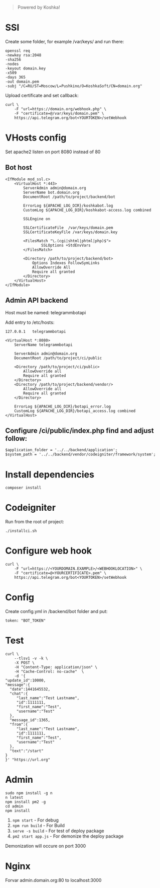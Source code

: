 > Powered by Koshka!

# SSl

Create some folder, for example /var/keys/ and run there:  

```
openssl req
-newkey rsa:2048
-sha256 
-nodes 
-keyout domain.key
-x509
-days 365
-out domain.pem
-subj "/C=RU/ST=Moscow/L=Pushkino/O=KoshkaSoft/CN=domain.org"
```

Upload certificate and set callback:

```
curl \
	-F "url=https://domain.org/webhook.php" \
	-F "certificate=@/var/keys/domain.pem" \
	https://api.telegram.org/bot<YOURTOKEN>/setWebhook
```

# VHosts config

Set apache2 listen on port 8080 instead of 80

## Bot host

```
<IfModule mod_ssl.c>
	<VirtualHost *:443>
		ServerAdmin admin@domain.org
		ServerName bot.domain.org
		DocumentRoot /path/to/project/backend/bot

		ErrorLog ${APACHE_LOG_DIR}/koshkabot.log
		CustomLog ${APACHE_LOG_DIR}/koshkabot-access.log combined

		SSLEngine on

		SSLCertificateFile	/var/keys/domain.pem
		SSLCertificateKeyFile /var/keys/domain.key

		<FilesMatch "\.(cgi|shtml|phtml|php)$">
				SSLOptions +StdEnvVars
		</FilesMatch>

		<Directory /path/to/project/backend/bot>
			Options Indexes FollowSymLinks
			AllowOverride All
			Require all granted
		</Directory>
	</VirtualHost>
</IfModule>
```

## Admin API backend

Host must be named: telegrammbotapi

Add entry to /etc/hosts:

```
127.0.0.1	telegrammbotapi
```

```
<VirtualHost *:8080>
	ServerName telegrammbotapi

	ServerAdmin admin@domain.org
	DocumentRoot /path/to/project/ci/public

	<Directory /path/to/project/ci/public>
		AllowOverride all
		Require all granted
	</Directory>
    <Directory /path/to/project/backend/vendor/>
        AllowOverride all
        Require all granted
    </Directory>

	ErrorLog ${APACHE_LOG_DIR}/botapi_error.log
	CustomLog ${APACHE_LOG_DIR}/botapi_access.log combined
</VirtualHost>

```

## Configure /ci/public/index.php find and adjust follow:  

```
$application_folder = '../../backend/application';
$system_path = '../../backend/vendor/codeigniter/framework/system';
```

# Install dependencies

```
composer install
```

# Codeigniter

Run from the root of project:  
```
./installci.sh
```

# Configure web hook

```
curl \
	-F "url=https://<YOURDOMAIN.EXAMPLE>/<WEBHOOKLOCATION>" \
	-F "certificate=@<YOURCERTIFICATE>.pem" \
	https://api.telegram.org/bot<YOURTOKEN>/setWebhook
```

# Config

Create config.yml in /backend/bot folder and put:

```
token: "BOT_TOKEN"
```

# Test

```
curl \
	--tlsv1 -v -k \
	-X POST \
	-H "Content-Type: application/json" \
	-H "Cache-Control: no-cache"  \
	-d '{
"update_id":10000,
"message":{
  "date":1441645532,
  "chat":{
     "last_name":"Test Lastname",
     "id":1111111,
     "first_name":"Test",
     "username":"Test"
  },
  "message_id":1365,
  "from":{
     "last_name":"Test Lastname",
     "id":1111111,
     "first_name":"Test",
     "username":"Test"
  },
  "text":"/start"
}
}' "https://url.org"

```

# Admin

```
sudo npm install -g n
n latest
npm install pm2 -g
cd admin
npm install
```

1. `npm start` - For debug
2. `npm run build` - For Build
3. `serve -s build` - For test of deploy package
4. `pm2 start app.js` - For demonize the deploy package

Demonization will occure on port 3000

# Nginx

Forvar admin.domain.org:80 to localhost:3000